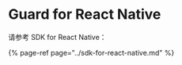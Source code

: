 # Guard for React Native

请参考 SDK for React Native：

{% page-ref page="../sdk-for-react-native.md" %}



